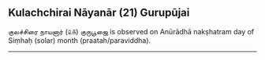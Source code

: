 ## Kulachchirai Nāyanār (21) Gurupūjai
குலச்சிரை நாயனார் (௨௧) குருபூஜை is observed on Anūrādhā nakṣhatram day of Siṃhaḥ (solar) month (praatah/paraviddha).



---
